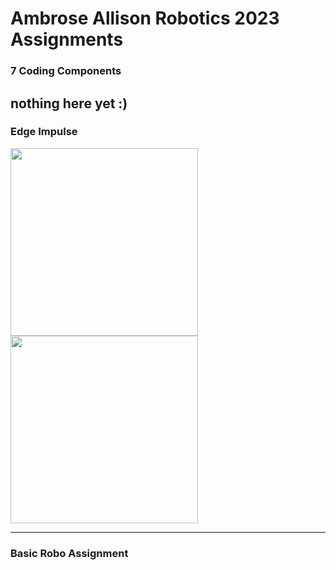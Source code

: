 # Ambrose Allison Robotics 2023 Assignments

### 7 Coding Components
nothing here yet :)
---

### Edge Impulse
<img src="https://user-images.githubusercontent.com/80496870/216686676-e9153d07-7e57-42b8-bdf1-8a519383da63.PNG" width="300"></img>
<img src="https://user-images.githubusercontent.com/80496870/216687328-e79609aa-092c-4b1f-941c-47f42e704ef4.PNG" width="300"></img>

---

### Basic Robo Assignment


